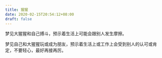 ```yaml
---
title: 猩猩
date: 2020-02-15T20:54:12+08:00
draft: false
---
```


梦见大猩猩和自己搏斗，预示着生活上可能会跟别人发生摩擦。

梦见自己和大猩猩玩或成为朋友，预示着生活上或工作上会受到别人的认可或肯定，不要轻心，最好再接再厉。